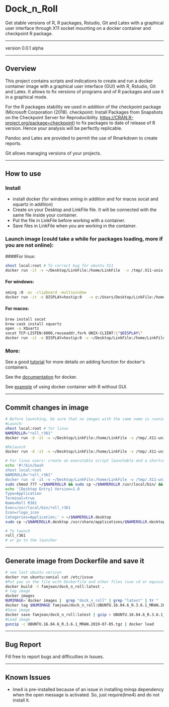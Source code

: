 # Dock_n_Roll  
Get stable versions of R, R packages, Rstudio, Git and Latex with a graphical user interface through X11 socket mounting on a docker container and checkpoint R package.

***   

version 0.0.1 alpha   

***   
## Overview
This project contains scripts and indications to create and run a docker container image with a graphical user interface (GUI) with R, Rstudio, Git and Latex. It allows to fix versions of programs and of R packages and use it in a graphical mode.  

For the R packages stability we used in addition of the checkpoint package (Microsoft Corporation (2018). checkpoint: Install Packages from Snapshots on the Checkpoint Server for Reproducibility. https://CRAN.R-project.org/package=checkpoint) to fix packages to date of release of R version. Hence your analysis will be perfectly replicable.

Pandoc and Latex are provided to permit the use of Rmarkdown to create reports.

Git allows managing versions of your projects.

***
## How to use
### Install
+ install docker (for windows xming in addition and for macos socat and xquartz in addition)
+ Create on your Desktop and LinkFile file. It will be connected with the same file inside your container.
+ Put the file in LinkFile before working with a container.  
+ Save files in LinkFile when you are working in the container.   

### Launch image (could take a while for packages loading, more if you are not online):   
####For linux:
```bash
xhost local:root # To correct bug for ubuntu X11
docker run -it -v ~/Desktop/LinkFile:/home/LinkFile  -v /tmp/.X11-unix:/tmp/.X11-unix -e DISPLAY famjean/dock_n_roll  
```

#### For windows:  
```bash
xming :0 -ac -clipboard -multiwindow   
docker run -it -e DISPLAY=hostip:0   -v c:/Users/Desktop/LinkFile:/home/LinkFile famjean/dock_n_roll
```

#### For macos:  
```bash
brew install socat  
brew cask install xquartz   
open -a XQuartz  
socat TCP-LISTEN:6000,reuseaddr,fork UNIX-CLIENT:\"$DISPLAY\"   
docker run -it -e DISPLAY=hostip:0 -v ~/Desktop/LinkFile:/home/LinkFile famjean/dock_n_roll
```

### More:
See a good [tutorial](http://somatorio.org/en/post/running-gui-apps-with-docker/) for more details on adding function for docker's containers.

See the [documentation](https://docker-curriculum.com/) for docker.

See [example](https://www.r-bloggers.com/running-your-r-script-in-docker/amp/) of using docker container with R without GUI.

***
## Commit changes in image   
```bash
# Before launching, be sure that no images with the same name is running with docker ps
#Launch:
xhost local:root # for linux
NAMEROLLR="roll_r361"
docker run -d -it -v ~/Desktop/LinkFile:/home/LinkFile -v /tmp/.X11-unix:/tmp/.X11-unix -e DISPLAY famjean/dock_n_roll bash && NUMIMAGE=`docker ps |  grep "dock_n_roll" | tr "        " "\n" | sed -n '1p'` && docker exec -it $NUMIMAGE launch.sh && docker commit $NUMIMAGE $NAMEROLLR && docker stop $NUMIMAGE

#Relaunch
docker run -d -it -v ~/Desktop/LinkFile:/home/LinkFile -v /tmp/.X11-unix:/tmp/.X11-unix -e DISPLAY $NAMEROLLR bash && NUMIMAGE=`docker ps |  grep "roll_r361" | tr "        " "\n" | sed -n '1p'` && docker exec -it $NUMIMAGE launch.sh && docker commit $NUMIMAGE $NAMEROLLR && docker stop $NUMIMAGE

# For linux users: create an executable script launchable and a shortcut for the menu
echo '#!/bin/bash
xhost local:root
NAMEROLLR="roll_r361"
docker run -d -it -v ~/Desktop/LinkFile:/home/LinkFile -v /tmp/.X11-unix:/tmp/.X11-unix -e DISPLAY $NAMEROLLR bash && NUMIMAGE=`docker ps |  grep "roll_r361" | tr "        " "\n" | sed -n '1p'` && docker exec -it $NUMIMAGE launch.sh && docker commit $NUMIMAGE $NAMEROLLR && docker stop $NUMIMAGE' > ~/$NAMEROLLR
sudo chmod 777 ~/$NAMEROLLR && sudo cp ~/$NAMEROLLR /usr/local/bin/ && rm ~/$NAMEROLLR
echo '[Desktop Entry] Version=1.0
Type=Application
Terminal=true
Name=Roll R361
Exec=/usr/local/bin/roll_r361
Icon=rlogo_icon
Categories=Application;' > ~/$NAMEROLLR.desktop
sudo cp ~/$NAMEROLLR.desktop /usr/share/applications/$NAMEROLLR.desktop && rm  ~/$NAMEROLLR.desktop

# To launch
roll_r361
# or go to the launcher
```

***
## Generate image from Dockerfile and save it
```bash
# see last ubuntu version
docker run ubuntu:xenial cat /etc/issue
#Put you in the file with Dockerfile and other files (use cd or equivalent).
docker build -t famjean/dock_n_roll:latest .
# tag image
docker images
NUMIMAGE=`docker images |  grep "dock_n_roll" | grep "latest" | tr "              " "\n" | sed -n '39p'`
docker tag $NUMIMAGE famjean/dock_n_roll:UBUNTU.16.04.6_R.3.6.1_MRAN.2019-07-05
#Save image
docker save famjean/dock_n_roll:latest | gzip > UBUNTU.16.04.6_R.3.6.1_MRAN.2019-07-05.tgz
#Load image
gunzip -c UBUNTU.16.04.6_R.3.6.1_MRAN.2019-07-05.tgz | docker load
```

***
## Bug Report   
Fill free to report bugs and difficulties in Issues.

***
## Known Issues
+ lme4 is pre-installed because of an issue in installing minqa dependency when the open message is activated. So, just require(lme4) and do not install it.
